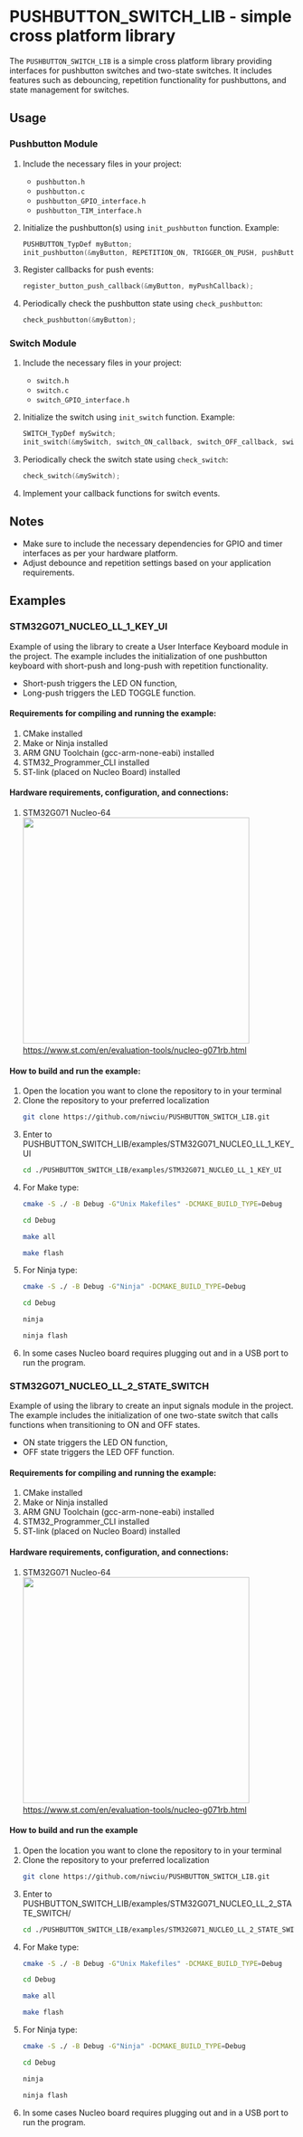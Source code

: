 # PUSHBUTTON_SWITCH_LIB - simple cross platform library

The `PUSHBUTTON_SWITCH_LIB` is a simple cross platform library providing interfaces for pushbutton switches and two-state switches. It includes features such as debouncing, repetition functionality for pushbuttons, and state management for switches.

## Usage

### Pushbutton Module

1. Include the necessary files in your project:
   - `pushbutton.h`
   - `pushbutton.c`
   - `pushbutton_GPIO_interface.h`
   - `pushbutton_TIM_interface.h`

2. Initialize the pushbutton(s) using `init_pushbutton` function. Example:

    ```c
    PUSHBUTTON_TypDef myButton;
    init_pushbutton(&myButton, REPETITION_ON, TRIGGER_ON_PUSH, pushButton_GPIO_interface_get);
    ```

3. Register callbacks for push events:

    ```c
    register_button_push_callback(&myButton, myPushCallback);
    ```

4. Periodically check the pushbutton state using `check_pushbutton`:

    ```c
    check_pushbutton(&myButton);
    ```

### Switch Module

1. Include the necessary files in your project:
   - `switch.h`
   - `switch.c`
   - `switch_GPIO_interface.h`

2. Initialize the switch using `init_switch` function. Example:

    ```c
    SWITCH_TypDef mySwitch;
    init_switch(&mySwitch, switch_ON_callback, switch_OFF_callback, switch_GPIO_interface_get);
    ```

3. Periodically check the switch state using `check_switch`:

    ```c
    check_switch(&mySwitch);
    ```

4. Implement your callback functions for switch events.

## Notes

- Make sure to include the necessary dependencies for GPIO and timer interfaces as per your hardware platform.
- Adjust debounce and repetition settings based on your application requirements.

## Examples
### STM32G071_NUCLEO_LL_1_KEY_UI 
Example of using the library to create a User Interface Keyboard module in the project. The example includes the initialization of one pushbutton keyboard with short-push and long-push with repetition functionality. 
- Short-push triggers the LED ON function, 
- Long-push triggers the LED TOGGLE function.
#### Requirements for compiling and running the example:
1. CMake installed
2. Make or Ninja installed
3. ARM GNU Toolchain (gcc-arm-none-eabi) installed
4. STM32_Programmer_CLI installed
5. ST-link (placed on Nucleo Board) installed
#### Hardware requirements, configuration, and connections:
1. STM32G071 Nucleo-64<br>
  <img src="https://www.st.com/bin/ecommerce/api/image.PF265386.en.feature-description-include-personalized-no-cpn-medium.jpg"   width="400"><br> https://www.st.com/en/evaluation-tools/nucleo-g071rb.html <br> 
#### How to build and run the example:
1. Open the location you want to clone the repository to in your terminal
2. Clone the repository to your preferred localization
    ```bash
    git clone https://github.com/niwciu/PUSHBUTTON_SWITCH_LIB.git
    ```
3. Enter to  PUSHBUTTON_SWITCH_LIB/examples/STM32G071_NUCLEO_LL_1_KEY_UI
    ```bash
    cd ./PUSHBUTTON_SWITCH_LIB/examples/STM32G071_NUCLEO_LL_1_KEY_UI
    ```
4. For Make type:
    ```bash
    cmake -S ./ -B Debug -G"Unix Makefiles" -DCMAKE_BUILD_TYPE=Debug
    ```
    ```bash
    cd Debug
    ```
    ```bash 
    make all
    ```
    ```bash 
    make flash
    ```
5. For Ninja type:
    ```bash 
    cmake -S ./ -B Debug -G"Ninja" -DCMAKE_BUILD_TYPE=Debug
    ```
    ```bash
    cd Debug
    ```
    ```bash
    ninja
    ```
    ```bash 
    ninja flash
    ```
6. In some cases Nucleo board requires plugging out and in a USB port to run the program.
### STM32G071_NUCLEO_LL_2_STATE_SWITCH
Example of using the library to create an input signals module in the project. The example includes the initialization of one two-state switch that calls functions when transitioning to ON and OFF states. 
- ON state triggers the LED ON function, 
- OFF state triggers the LED OFF function.
#### Requirements for compiling and running the example:
1. CMake installed
2. Make or Ninja installed
3. ARM GNU Toolchain (gcc-arm-none-eabi) installed
4. STM32_Programmer_CLI installed
5. ST-link (placed on Nucleo Board) installed
#### Hardware requirements, configuration, and connections:
1. STM32G071 Nucleo-64<br>
  <img src="https://www.st.com/bin/ecommerce/api/image.PF265386.en.feature-description-include-personalized-no-cpn-medium.jpg"   width="400"><br> https://www.st.com/en/evaluation-tools/nucleo-g071rb.html <br> 
#### How to build and run the example
1. Open the location you want to clone the repository to in your terminal
2. Clone the repository to your preferred localization
    ```bash
    git clone https://github.com/niwciu/PUSHBUTTON_SWITCH_LIB.git
    ``` 
3. Enter to  PUSHBUTTON_SWITCH_LIB/examples/STM32G071_NUCLEO_LL_2_STATE_SWITCH/
    ```bash
    cd ./PUSHBUTTON_SWITCH_LIB/examples/STM32G071_NUCLEO_LL_2_STATE_SWITCH
    ``` 
4. For Make type:
    ```bash
    cmake -S ./ -B Debug -G"Unix Makefiles" -DCMAKE_BUILD_TYPE=Debug
    ```
    ```bash
    cd Debug
    ```
    ```bash 
    make all
    ```
    ```bash 
    make flash
    ``` 
5. For Ninja type:
    ```bash 
    cmake -S ./ -B Debug -G"Ninja" -DCMAKE_BUILD_TYPE=Debug
    ```
    ```bash
    cd Debug
    ```
    ```bash
    ninja
    ```
    ```bash 
    ninja flash
    ```
6. In some cases Nucleo board requires plugging out and in a USB port to run the program.
